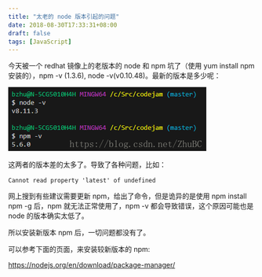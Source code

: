 ```yaml
---
title: "太老的 node 版本引起的问题"
date: 2018-08-30T17:33:31+08:00
draft: false
tags: [JavaScript]
---
```


今天被一个 redhat 镜像上的老版本的 node 和 npm 坑了（使用 yum install npm 安装的），npm -v (1.3.6), node -v(v0.10.48)。最新的版本是多少呢：

![image-20191217003420817](too-old-npm.assets/image-20191217003420817.png)

这两者的版本差的太多了。导致了各种问题，比如：
```
Cannot read property 'latest' of undefined
```
网上搜到有些建议需要更新 npm，给出了命令，但是诡异的是使用 npm install npm -g 后，npm 就无法正常使用了，npm -v 都会导致错误，这个原因可能也是 node 的版本确实太低了。

所以安装新版本 npm 后，一切问题都没有了。

可以参考下面的页面，来安装较新版本的 npm:

https://nodejs.org/en/download/package-manager/